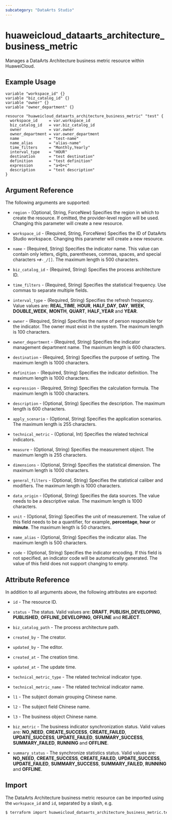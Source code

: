 ```yaml
---
subcategory: "DataArts Studio"
---
```


# huaweicloud_dataarts_architecture_business_metric

Manages a DataArts Architecture business metric resource within HuaweiCloud.

## Example Usage

```hcl
variable "workspace_id" {}
variable "biz_catalog_id" {}
variable "owner" {}
variable "owner_department" {}

resource "huaweicloud_dataarts_architecture_business_metric" "test" {
  workspace_id     = var.workspace_id
  biz_catalog_id   = var.biz_catalog_id
  owner            = var.owner
  owner_department = var.owner_department
  name             = "test-name"
  name_alias       = "alias-name"
  time_filters     = "Monthly,Yearly"
  interval_type    = "HOUR"
  destination      = "test destination"
  definition       = "test definition"
  expression       = "a+b+c"
  description      = "test description"
}
```

## Argument Reference

The following arguments are supported:

* `region` - (Optional, String, ForceNew) Specifies the region in which to create the resource.
  If omitted, the provider-level region will be used. Changing this parameter will create a new resource.

* `workspace_id` - (Required, String, ForceNew) Specifies the ID of DataArts Studio workspace.
  Changing this parameter will create a new resource.

* `name` - (Required, String) Specifies the indicator name. This value can contain only letters, digits, parentheses,
  commas, spaces, and special characters `+#-_/[]`. The maximum length is 500 characters.

* `biz_catalog_id` - (Required, String) Specifies the process architecture ID.

* `time_filters` - (Required, String) Specifies the statistical frequency. Use commas to separate multiple fields.

* `interval_type` - (Required, String) Specifies the refresh frequency. Value values are: **REAL_TIME**, **HOUR**,
  **HALF_DAY**, **DAY**, **WEEK**, **DOUBLE_WEEK**, **MONTH**, **QUART**, **HALF_YEAR** and **YEAR**.

* `owner` - (Required, String) Specifies the name of person responsible for the indicator. The owner must exist in the
  system. The maximum length is 100 characters.

* `owner_department` - (Required, String) Specifies the indicator management department name. The maximum length is 600
  characters.

* `destination` - (Required, String) Specifies the purpose of setting. The maximum length is 1000 characters.

* `definition` - (Required, String) Specifies the indicator definition. The maximum length is 1000 characters.

* `expression` - (Required, String) Specifies the calculation formula. The maximum length is 1000 characters.

* `description` - (Optional, String) Specifies the description. The maximum length is 600 characters.

* `apply_scenario` - (Optional, String) Specifies the application scenarios. The maximum length is 255 characters.

* `technical_metric` - (Optional, Int) Specifies the related technical indicators.

* `measure` - (Optional, String) Specifies the measurement object. The maximum length is 255 characters.

* `dimensions` - (Optional, String) Specifies the statistical dimension. The maximum length is 1000 characters.

* `general_filters` - (Optional, String) Specifies the statistical caliber and modifiers. The maximum length is 1000 characters.

* `data_origin` - (Optional, String) Specifies the data sources. The value needs to be a descriptive value. The maximum
  length is 1000 characters.

* `unit` - (Optional, String) Specifies the unit of measurement. The value of this field needs to be a quantifier, for example,
  **percentage**, **hour** or **minute**. The maximum length is 50 characters.

* `name_alias` - (Optional, String) Specifies the indicator alias. The maximum length is 500 characters.

* `code` - (Optional, String) Specifies the indicator encoding. If this field is not specified, an indicator code will
  be automatically generated. The value of this field does not support changing to empty.

## Attribute Reference

In addition to all arguments above, the following attributes are exported:

* `id` - The resource ID.

* `status` - The status. Valid values are: **DRAFT**, **PUBLISH_DEVELOPING**, **PUBLISHED**, **OFFLINE_DEVELOPING**,
  **OFFLINE** and **REJECT**.

* `biz_catalog_path` - The process architecture path.

* `created_by` - The creator.

* `updated_by` - The editor.

* `created_at` - The creation time.

* `updated_at` - The update time.

* `technical_metric_type` - The related technical indicator type.

* `technical_metric_name` - The related technical indicator name.

* `l1` - The subject domain grouping Chinese name.

* `l2` - The subject field Chinese name.

* `l3` - The business object Chinese name.

* `biz_metric` - The business indicator synchronization status. Valid values are: **NO_NEED**, **CREATE_SUCCESS**,
  **CREATE_FAILED**, **UPDATE_SUCCESS**, **UPDATE_FAILED**, **SUMMARY_SUCCESS**, **SUMMARY_FAILED**, **RUNNING** and **OFFLINE**.

* `summary_status` - The synchronize statistics status. Valid values are: **NO_NEED**, **CREATE_SUCCESS**,
  **CREATE_FAILED**, **UPDATE_SUCCESS**, **UPDATE_FAILED**, **SUMMARY_SUCCESS**, **SUMMARY_FAILED**, **RUNNING** and **OFFLINE**.

## Import

The DataArts Architecture business metric resource can be imported using the `workspace_id` and `id`, separated by a
slash, e.g.

```bash
$ terraform import huaweicloud_dataarts_architecture_business_metric.test <workspace_id>/<id>
```
